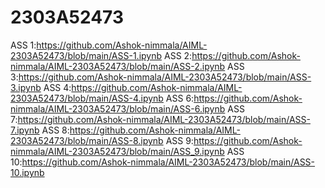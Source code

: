 # 2303A52473
ASS 1:https://github.com/Ashok-nimmala/AIML-2303A52473/blob/main/ASS-1.ipynb
ASS 2:https://github.com/Ashok-nimmala/AIML-2303A52473/blob/main/ASS-2.ipynb
ASS 3:https://github.com/Ashok-nimmala/AIML-2303A52473/blob/main/ASS-3.ipynb
ASS 4:https://github.com/Ashok-nimmala/AIML-2303A52473/blob/main/ASS-4.ipynb
ASS 6:https://github.com/Ashok-nimmala/AIML-2303A52473/blob/main/ASS-6.ipynb
ASS 7:https://github.com/Ashok-nimmala/AIML-2303A52473/blob/main/ASS-7.ipynb
ASS 8:https://github.com/Ashok-nimmala/AIML-2303A52473/blob/main/ASS-8.ipynb
ASS 9:https://github.com/Ashok-nimmala/AIML-2303A52473/blob/main/ASS_9.ipynb
ASS 10:https://github.com/Ashok-nimmala/AIML-2303A52473/blob/main/ASS-10.ipynb




